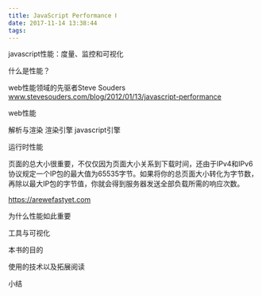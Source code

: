 ```yaml
---
title: JavaScript Performance Ⅰ
date: 2017-11-14 13:38:44
tags:
---
```


javascript性能：度量、监控和可视化

什么是性能？

web性能领域的先驱者Steve Souders
www.stevesouders.com/blog/2012/01/13/javascript-performance

web性能

解析与渲染
渲染引擎
javascript引擎

运行时性能

页面的总大小很重要，不仅仅因为页面大小关系到下载时间，还由于IPv4和IPv6协议规定一个IP包的最大值为65535字节。如果将你的总页面大小转化为字节数，再除以最大IP包的字节值，你就会得到服务器发送全部负载所需的响应次数。

https://arewefastyet.com

为什么性能如此重要

工具与可视化

本书的目的

使用的技术以及拓展阅读

小结
